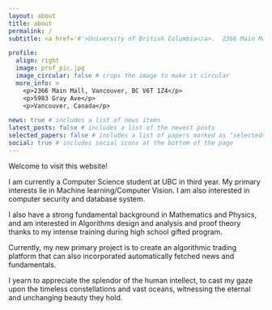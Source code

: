 ```yaml
---
layout: about
title: about
permalink: /
subtitle: <a href='#'>University of British Columbia</a>.  2366 Main Mall.

profile:
  align: right
  image: prof_pic.jpg
  image_circular: false # crops the image to make it circular
  more_info: >
    <p>2366 Main Mall, Vancouver, BC V6T 1Z4</p>
    <p>5983 Gray Ave</p>
    <p>Vancouver, Canada</p>

news: true # includes a list of news items
latest_posts: false # includes a list of the newest posts
selected_papers: false # includes a list of papers marked as "selected={true}"
social: true # includes social icons at the bottom of the page
---
```


Welcome to visit this website!

I am currently a Computer Science student at UBC in third year. My primary interests lie in Machine learning/Computer Vision. I am also interested in computer security and database system.

I also have a strong fundamental background in Mathematics and Physics, and am interested in Algorithms design and analysis and proof theory thanks to my intense training during high school gifted program.

Currently, my new primary project is to create an algorithmic trading platform that can also incorporated automatically fetched news and fundamentals.

I yearn to appreciate the splendor of the human intellect, to cast my gaze upon the timeless constellations and vast oceans, witnessing the eternal and unchanging beauty they hold.
